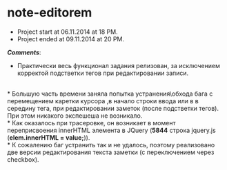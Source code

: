 note-editorem
=============
* Project start at 06.11.2014 at 18 PM.<br>
* Project ended at 09.11.2014 at 20 PM.

<b><i>Comments</i></b>:
<br>
* Практически весь функционал задания релизован, за исключением корректой подстветки тегов при редактировании записи.
<br>
* Большую часть времени заняла попытка устранения\обхода бага с перемещением каретки курсора ,в начало строки ввода или в в середину тега, при редактировании заметок (после подстветки тегов). При этом никакого экспешеша не возникало.
<br>
* Как оказалось при трасеровке, он возникает в момент переприсвоения innerHTML элемента в JQuery (<b>5844</b> строка jquery.js (<b>elem.innerHTML = value;</b>)).
<br>
* К сожалению баг устранить так и не удалось, поэтому реализовано две версии редактирования текста заметки (с переключением через checkbox).
